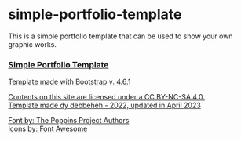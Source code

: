 # simple-portfolio-template
This is a simple portfolio template that can be used to show your own graphic works.

<a href="https://debbeheh.github.io/simple-portfolio-template/" target="_blank"><h3>Simple Portfolio Template</h3></a>

<p>
<a href="https://getbootstrap.com/docs/4.6/getting-started/introduction/"  target="_blank">Template made with Bootstrap v. 4.6.1</a>
<p>
<a rel="license" href="http://creativecommons.org/licenses/by-nc-sa/4.0/" target="_blank">Contents on this site are licensed under a CC BY-NC-SA 4.0.</a><br>
<a href="https://github.com/debbeheh" target="_blank">Template made dy debbeheh - 2022, updated in April 2023</a>
</p>
<p>
<a href="https://github.com/itfoundry/Poppins" target="_blank">Font by: The Poppins Project Authors</a><br>
<a href="https://fontawesome.com/" target="_blank">Icons by: Font Awesome</a>
